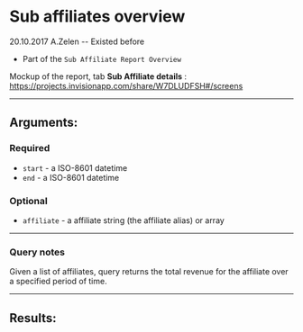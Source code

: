 # Sub affiliates overview

20.10.2017 A.Zelen -- Existed before

* Part of the `Sub Affiliate Report Overview`

Mockup of the report, tab **Sub Affiliate details** :
https://projects.invisionapp.com/share/W7DLUDFSH#/screens

____

## Arguments:

### Required
* `start` - a ISO-8601 datetime
* `end` - a ISO-8601 datetime


### Optional
* `affiliate` -  a affiliate string (the affiliate alias) or array
---
### Query notes

Given a list of affiliates, query returns the total revenue for the affiliate over a specified period of time.

---
## Results:

```
```
